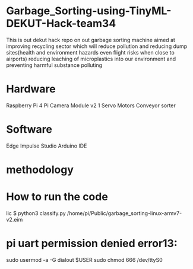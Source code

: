 # Garbage_Sorting-using-TinyML-DEKUT-Hack-team34
This is out dekut hack repo on out garbage sorting machine aimed at improving recycling sector which will reduce pollution and reducing dump sites(health and environment hazards even flight risks when close to airports) reducing leaching of microplastics into our environment and preventing harmful substance polluting 

# Hardware
Raspberry Pi 4
Pi Camera Module v2
1 Servo Motors
Conveyor sorter

# Software
Edge Impulse Studio
Arduino IDE

# methodology

# How to run the code
lic $ python3 classify.py /home/pi/Public/garbage_sorting-linux-armv7-v2.eim

# pi uart permission denied error13:
sudo usermod -a -G dialout $USER
sudo chmod 666 /dev/ttyS0


